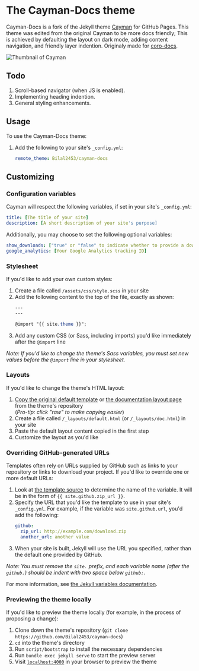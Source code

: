 # The Cayman-Docs theme

Cayman-Docs is a fork of the Jekyll theme [Cayman](https://github.com/pages-themes/cayman) for GitHub Pages. This theme was edited from the original Cayman to be more docs friendly; This is achieved by defaulting the layout on dark mode, adding content navigation, and friendly layer indention. Originaly made for [coro-docs](https://bilal2453.github.io/coro-docs/).

![Thumbnail of Cayman](thumbnail.png)

## Todo

1. Scroll-based navigator (when JS is enabled).
2. Implementing heading indention.
3. General styling enhancements.

## Usage

To use the Cayman-Docs theme:

1. Add the following to your site's `_config.yml`:

    ```yml
    remote_theme: Bilal2453/cayman-docs
    ```

## Customizing

### Configuration variables

Cayman will respect the following variables, if set in your site's `_config.yml`:

```yml
title: [The title of your site]
description: [A short description of your site's purpose]
```

Additionally, you may choose to set the following optional variables:

```yml
show_downloads: ["true" or "false" to indicate whether to provide a download URL]
google_analytics: [Your Google Analytics tracking ID]
```

### Stylesheet

If you'd like to add your own custom styles:

1. Create a file called `/assets/css/style.scss` in your site
2. Add the following content to the top of the file, exactly as shown:
    ```scss
    ---
    ---

    @import "{{ site.theme }}";
    ```
3. Add any custom CSS (or Sass, including imports) you'd like immediately after the `@import` line

*Note: If you'd like to change the theme's Sass variables, you must set new values before the `@import` line in your stylesheet.*

### Layouts

If you'd like to change the theme's HTML layout:

1. [Copy the original default template](https://github.com/Bilal2453/cayman-docs/blob/master/_layouts/default.html) or [the documentation layout page](https://github.com/Bilal2453/cayman-docs/blob/master/_layouts/doc.html) from the theme's repository<br />(*Pro-tip: click "raw" to make copying easier*)
2. Create a file called `/_layouts/default.html` (or `/_layouts/doc.html`) in your site
3. Paste the default layout content copied in the first step
4. Customize the layout as you'd like

### Overriding GitHub-generated URLs

Templates often rely on URLs supplied by GitHub such as links to your repository or links to download your project. If you'd like to override one or more default URLs:

1. Look at [the template source](https://github.com/Bilal2453/cayman-docs/blob/master/_layouts/default.html) to determine the name of the variable. It will be in the form of `{{ site.github.zip_url }}`.
2. Specify the URL that you'd like the template to use in your site's `_config.yml`. For example, if the variable was `site.github.url`, you'd add the following:
    ```yml
    github:
      zip_url: http://example.com/download.zip
      another_url: another value
    ```
3. When your site is built, Jekyll will use the URL you specified, rather than the default one provided by GitHub.

*Note: You must remove the `site.` prefix, and each variable name (after the `github.`) should be indent with two space below `github:`.*

For more information, see [the Jekyll variables documentation](https://jekyllrb.com/docs/variables/).

### Previewing the theme locally

If you'd like to preview the theme locally (for example, in the process of proposing a change):

1. Clone down the theme's repository (`git clone https://github.com/Bilal2453/cayman-docs`)
2. `cd` into the theme's directory
3. Run `script/bootstrap` to install the necessary dependencies
4. Run `bundle exec jekyll serve` to start the preview server
5. Visit [`localhost:4000`](http://localhost:4000) in your browser to preview the theme
